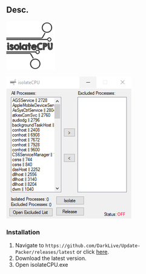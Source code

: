 ## Desc. ##

![alt text](https://raw.githubusercontent.com/DarkLive/isolateCPU/master/isolatecpu.png)

![alt text](https://raw.githubusercontent.com/DarkLive/isolateCPU/master/Cover.jpg)

### Installation ###
1. Navigate to `https://github.com/DarkLive/Update-Packer/releases/latest` or click [here](https://github.com/DarkLive/Update-Packer/releases/latest).
2. Download the latest version.
4. Open isolateCPU.exe
